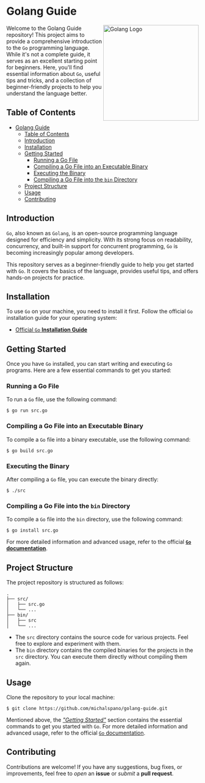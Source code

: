 # Golang Guide

<img src="https://upload.wikimedia.org/wikipedia/commons/thumb/0/05/Go_Logo_Blue.svg/512px-Go_Logo_Blue.svg.png" alt="Golang Logo" width="250" height="auto" align="right">

Welcome to the Golang Guide repository! This project aims to provide a comprehensive introduction to the `Go` programming language. While it's not a complete guide, it serves as an excellent starting point for beginners. Here, you'll find essential information about `Go`, useful tips and tricks, and a collection of beginner-friendly projects to help you understand the language better.

## Table of Contents

- [Golang Guide](#golang-guide)
  - [Table of Contents](#table-of-contents)
  - [Introduction](#introduction)
  - [Installation](#installation)
  - [Getting Started](#getting-started)
    - [Running a Go File](#running-a-go-file)
    - [Compiling a Go File into an Executable Binary](#compiling-a-go-file-into-an-executable-binary)
    - [Executing the Binary](#executing-the-binary)
    - [Compiling a Go File into the `bin` Directory](#compiling-a-go-file-into-the-bin-directory)
  - [Project Structure](#project-structure)
  - [Usage](#usage)
  - [Contributing](#contributing)

## Introduction

`Go`, also known as `Golang`, is an open-source programming language designed for efficiency and simplicity. With its strong focus on readability, concurrency, and built-in support for concurrent programming, `Go` is becoming increasingly popular among developers.

This repository serves as a beginner-friendly guide to help you get started with `Go`. It covers the basics of the language, provides useful tips, and offers hands-on projects for practice.

## Installation

To use `Go` on your machine, you need to install it first. Follow the official `Go` installation guide for your operating system:

- [Official `Go` **Installation Guide**](https://golang.org/doc/install)

## Getting Started

Once you have `Go` installed, you can start writing and executing `Go` programs. Here are a few essential commands to get you started:

### Running a Go File

To run a `Go` file, use the following command:

```shell
$ go run src.go
```

### Compiling a Go File into an Executable Binary

To compile a `Go` file into a binary executable, use the following command:

```shell
$ go build src.go
```

### Executing the Binary

After compiling a `Go` file, you can execute the binary directly:

```shell
$ ./src
```

### Compiling a Go File into the `bin` Directory

To compile a `Go` file into the `bin` directory, use the following command:

```shell
$ go install src.go
```

For more detailed information and advanced usage, refer to the official [**`Go` documentation**](https://go.dev/doc/).

## Project Structure

The project repository is structured as follows:

```
.
├── src/
│   ├── src.go
│   └── ...
├── bin/
│   ├── src
│   └── ...
```

- The `src` directory contains the source code for various projects. Feel free to explore and experiment with them.
- The `bin` directory contains the compiled binaries for the projects in the `src` directory. You can execute them directly without compiling them again.

## Usage

Clone the repository to your local machine:

```shell
$ git clone https://github.com/michalspano/golang-guide.git
```

Mentioned above, the [_"Getting Started"_](#getting-started) section contains the essential commands to get you started with `Go`. For more detailed information and advanced usage, refer to the official [`Go` documentation](https://go.dev/doc/).

## Contributing

Contributions are welcome! If you have any suggestions, bug fixes, or improvements, feel free to *open* an **issue** or *submit* a **pull request**.